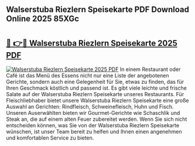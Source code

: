 ## Walserstuba Riezlern Speisekarte PDF Download Online 2025 85XGc

# <h2><a href="http://gc7j2bu.nevu.top/?p=Walserstuba+Riezlern+Speisekarte">🔗 👉🔴 Walserstuba Riezlern Speisekarte 2025 PDF</a></h2>

[![Walserstuba Riezlern Speisekarte 2025 PDF](https://i.imgur.com/dBaPXMq.png)](http://gc7j2bu.nevu.top/?p=Walserstuba+Riezlern+Speisekarte)
In einem Restaurant oder Café ist das Menü des Essens nicht nur eine Liste der angebotenen Gerichte, sondern auch eine Gelegenheit für Sie, etwas zu finden, das für Ihren Geschmack köstlich und passend ist. Es gibt viele leichte und frische Salate auf der Walserstuba Riezlern Speisekarte unseres Restaurants. Für Fleischliebhaber bietet unsere Walserstuba Riezlern Speisekarte eine große Auswahl an Gerichten: Rindfleisch, Schweinefleisch, Huhn und Fisch. Unseren Auserwählten bieten wir Gourmet-Gerichte wie Schaschlik und Steak an, die auf einem alten Feuer zubereitet werden. Wenn Sie sich nicht entscheiden können, was Sie von der Walserstuba Riezlern Speisekarte wünschen, ist unser Team bereit zu helfen und Ihnen einen angenehmen und komfortablen Service zu bieten.
